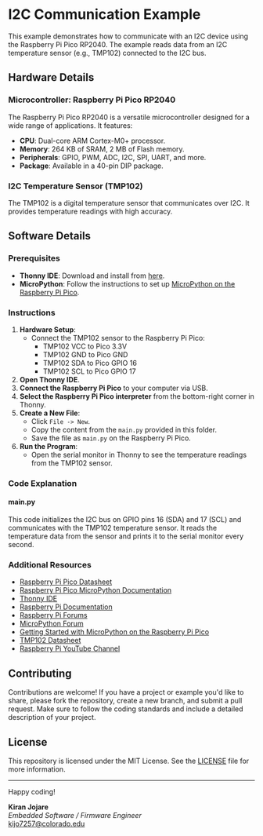 # I2C Communication Example

This example demonstrates how to communicate with an I2C device using the Raspberry Pi Pico RP2040. The example reads data from an I2C temperature sensor (e.g., TMP102) connected to the I2C bus.

## Hardware Details

### Microcontroller: Raspberry Pi Pico RP2040

The Raspberry Pi Pico RP2040 is a versatile microcontroller designed for a wide range of applications. It features:
- **CPU**: Dual-core ARM Cortex-M0+ processor.
- **Memory**: 264 KB of SRAM, 2 MB of Flash memory.
- **Peripherals**: GPIO, PWM, ADC, I2C, SPI, UART, and more.
- **Package**: Available in a 40-pin DIP package.

### I2C Temperature Sensor (TMP102)

The TMP102 is a digital temperature sensor that communicates over I2C. It provides temperature readings with high accuracy.

## Software Details

### Prerequisites
- **Thonny IDE**: Download and install from [here](https://thonny.org/).
- **MicroPython**: Follow the instructions to set up [MicroPython on the Raspberry Pi Pico](https://projects.raspberrypi.org/en/projects/getting-started-with-the-pico).

### Instructions

1. **Hardware Setup**:
    - Connect the TMP102 sensor to the Raspberry Pi Pico:
        - TMP102 VCC to Pico 3.3V
        - TMP102 GND to Pico GND
        - TMP102 SDA to Pico GPIO 16
        - TMP102 SCL to Pico GPIO 17
2. **Open Thonny IDE**.
3. **Connect the Raspberry Pi Pico** to your computer via USB.
4. **Select the Raspberry Pi Pico interpreter** from the bottom-right corner in Thonny.
5. **Create a New File**:
    - Click `File -> New`.
    - Copy the content from the `main.py` provided in this folder.
    - Save the file as `main.py` on the Raspberry Pi Pico.
6. **Run the Program**:
    - Open the serial monitor in Thonny to see the temperature readings from the TMP102 sensor.

### Code Explanation

#### main.py
This code initializes the I2C bus on GPIO pins 16 (SDA) and 17 (SCL) and communicates with the TMP102 temperature sensor. It reads the temperature data from the sensor and prints it to the serial monitor every second.

### Additional Resources
- [Raspberry Pi Pico Datasheet](https://datasheets.raspberrypi.org/pico/pico-datasheet.pdf)
- [Raspberry Pi Pico MicroPython Documentation](https://docs.micropython.org/en/latest/rp2/quickref.html)
- [Thonny IDE](https://thonny.org/)
- [Raspberry Pi Documentation](https://www.raspberrypi.org/documentation/)
- [Raspberry Pi Forums](https://www.raspberrypi.org/forums/)
- [MicroPython Forum](https://forum.micropython.org/)
- [Getting Started with MicroPython on the Raspberry Pi Pico](https://projects.raspberrypi.org/en/projects/getting-started-with-the-pico)
- [TMP102 Datasheet](https://www.ti.com/lit/ds/symlink/tmp102.pdf)
- [Raspberry Pi YouTube Channel](https://www.youtube.com/user/RaspberryPiBeginners)

## Contributing
Contributions are welcome! If you have a project or example you'd like to share, please fork the repository, create a new branch, and submit a pull request. Make sure to follow the coding standards and include a detailed description of your project.

## License
This repository is licensed under the MIT License. See the [LICENSE](LICENSE) file for more information.

---

Happy coding!

**Kiran Jojare**  
*Embedded Software / Firmware Engineer*  
kijo7257@colorado.edu
